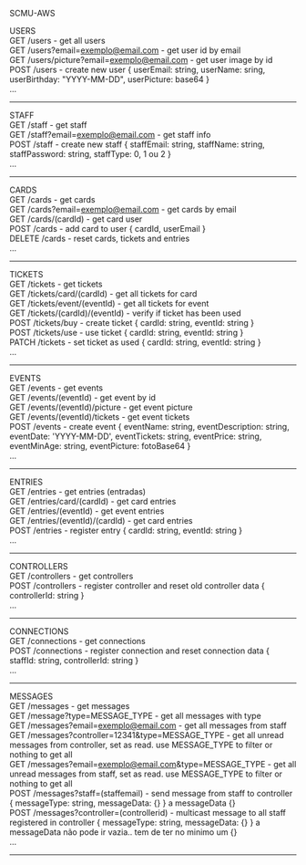 SCMU-AWS

USERS\
GET  /users - get all users\
GET  /users?email=exemplo@email.com - get user id by email\
GET  /users/picture?email=exemplo@email.com - get user image by id\
POST /users - create new user { userEmail: string, userName: sring, userBirthday: "YYYY-MM-DD", userPicture: base64 }\
...

-------------------------------------------------

STAFF\
GET  /staff - get staff\
GET  /staff?email=exemplo@email.com - get staff info\
POST /staff - create new staff { staffEmail: string, staffName: string, staffPassword: string, staffType: 0, 1 ou 2 }\
...

-------------------------------------------------

CARDS\
GET  /cards - get cards\
GET  /cards?email=exemplo@email.com - get cards by email\
GET  /cards/(cardId) - get card user\
POST /cards - add card to user { cardId, userEmail }\
DELETE /cards - reset cards, tickets and entries\
...

-------------------------------------------------

TICKETS\
GET /tickets - get tickets\
GET /tickets/card/(cardId) - get all tickets for card\
GET /tickets/event/(eventId) - get all tickets for event\
GET /tickets/(cardId)/(eventId) - verify if ticket has been used\
POST /tickets/buy - create ticket { cardId: string, eventId: string }\
POST /tickets/use - use ticket { cardId: string, eventId: string }\
PATCH /tickets - set ticket as used { cardId: string, eventId: string }\
...

-------------------------------------------------

EVENTS\
GET /events - get events\
GET /events/(eventId) - get event by id\
GET /events/(eventId)/picture - get event picture\
GET /events/(eventId)/tickets - get event tickets\
POST /events - create event { eventName: string, eventDescription: string, eventDate: 'YYYY-MM-DD', eventTickets: string, eventPrice: string, eventMinAge: string, eventPicture: fotoBase64 }\
...

-------------------------------------------------

ENTRIES\
GET /entries - get entries (entradas)\
GET /entries/card/(cardId) - get card entries\
GET /entries/(eventId) - get event entries\
GET /entries/(eventId)/(cardId) - get card entries\
POST /entries - register entry { cardId: string, eventId: string }\
...

-------------------------------------------------

CONTROLLERS\
GET /controllers - get controllers\
POST /controllers - register controller and reset old controller data { controllerId: string }\
...

-------------------------------------------------

CONNECTIONS\
GET /connections - get connections\
POST /connections - register connection and reset connection data { staffId: string,  controllerId: string }\
...

-------------------------------------------------

MESSAGES\
GET /messages - get messages\
GET /message?type=MESSAGE_TYPE - get all messages with type\
GET /messages?email=exemplo@email.com - get all messages from staff\
GET /messages?controller=12341&type=MESSAGE_TYPE - get all unread messages from controller, set as read. use MESSAGE_TYPE to filter or nothing to get all\
GET /messages?email=exemplo@email.com&type=MESSAGE_TYPE - get all unread messages from staff, set as read. use MESSAGE_TYPE to filter or nothing to get all\
POST /messages?staff=(staffemail) - send message from staff to controller { messageType: string, messageData: {} } a messageData  {}\
POST /messages?controller=(controllerid) - multicast message to all staff registered in controller { messageType: string, messageData: {} } a messageData não pode ir vazia.. tem de ter no minimo um {} \
...

-------------------------------------------------
